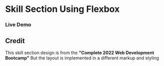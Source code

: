 # Skill Section Using Flexbox

### Live Demo

## Credit
This skill section design is from the **"Complete 2022 Web Development Bootcamp"** 
But the layout is implemented in a different markup and styling